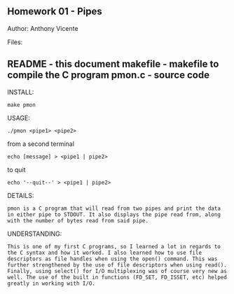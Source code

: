 Homework 01 - Pipes
----------------------
Author: Anthony Vicente

Files:

README - this document
makefile - makefile to compile the C program
pmon.c - source code
----------------------

INSTALL:

    make pmon

USAGE:

    ./pmon <pipe1> <pipe2>

from a second terminal

    echo [message] > <pipe1 | pipe2>

to quit

    echo '--quit--' > <pipe1 | pipe2>

DETAILS:

    pmon is a C program that will read from two pipes and print the data in either pipe to STDOUT. It also displays the pipe read from, along with the number of bytes read from said pipe.

UNDERSTANDING:

    This is one of my first C programs, so I learned a lot in regards to the C syntax and how it worked. I also learned how to use file descriptors as file handles when using the open() command. This was further strengthened by the use of file descriptors when using read(). Finally, using select() for I/O multiplexing was of course very new as well. The use of the built in functions (FD_SET, FD_ISSET, etc) helped greatly in working with I/O.
